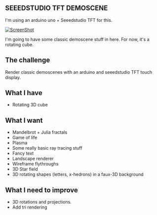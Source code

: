 SEEEDSTUDIO TFT DEMOSCENE
-------------------------

I'm using an arduino uno + Seeedstudio TFT for this.

[![ScreenShot](https://img.youtube.com/vi/hznBVrCpsZc/mqdefault.jpg)](https://www.youtube.com/watch?v=hznBVrCpsZc)



I'm going to have some classic demoscene stuff in here. For now, it's a rotating cube.


The challenge
--
Render classic demoscenes with an arduino and seeedstudio TFT touch display.



What I have
--
- Rotating 3D cube



What I want
--

 - Mandelbrot + Julia fractals
 - Game of life
 - Plasma
 - Some really basic ray tracing stuff
 - Fancy text
 - Landscape renderer
 - Wireframe flythroughs
 - 3D Star field
 - 3D rotating shapes (letters, x-hedrons) in a faux-3D background


What I need to improve
--

 - 3D rotations and projections. 
 - Add tri rendering

